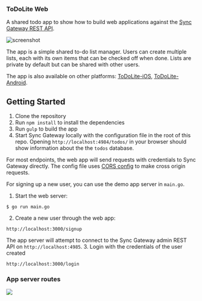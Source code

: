 ### ToDoLite Web

A shared todo app to show how to build web applications against the [Sync Gateway REST API](http://developer.couchbase.com/mobile/develop/references/sync-gateway/rest-api/index.html).

![screenshot](http://cl.ly/image/1s0r120T0h2R/Desktop.png)

The app is a simple shared to-do list manager. Users can create multiple lists, each with its own items that can be checked off when done. Lists are private by default but can be shared with other users.

The app is also available on other platforms: [ToDoLite-iOS](https://github.com/couchbaselabs/ToDoLite-iOS/), [ToDoLite-Android](https://github.com/couchbaselabs/ToDoLite-Android/).

## Getting Started

1. Clone the repository
2. Run `npm install` to install the dependencies
3. Run `gulp` to build the app
4. Start Sync Gateway locally with the configuration file in the root of this repo.
Opening `http://localhost:4984/todos/` in your browser should show information about the the `todos` database.

For most endpoints, the web app will send requests with credentials to Sync Gateway
directly. The config file uses [CORS config](http://developer.couchbase.com/mobile/develop/guides/sync-gateway/administering-sync-gateway/command-line-tool/index.html#cors-configuration) to make cross origin requests.

For signing up a new user, you can use the demo app server in `main.go`.

1. Start the web server:
  
  ```
  $ go run main.go
  ```
2. Create a new user through the web app:

  ```
  http://localhost:3000/signup
  ```
  The app server will attempt to connect to the Sync Gateway admin REST API on `http://localhost:4985`.
3. Login with the credentials of the user created

  ```
  http://localhost:3000/login
  ```
                                                                                         
### App server routes

<img src="http://cl.ly/image/1u2X2s372v0U/spec.png" />